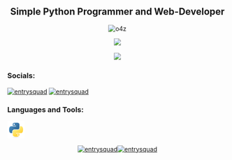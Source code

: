 <img src="https://camo.githubusercontent.com/82291b0fe831bfc6781e07fc5090cbd0a8b912bb8b8d4fec0696c881834f81ac/68747470733a2f2f70726f626f742e6d656469612f394575424971676170492e676966" width="800" height="3"><div align="center">
  
<h2 align="center">Simple Python Programmer and Web-Developer</h2>
<p align="center">
<table>
  <tr>
     <p align="center"> <img src="https://komarev.com/ghpvc/?username=o4z&label=Profile%20views&color=0e75b6&style=flat" alt="o4z"/> </p>
     <p align="center">
      <img src="https://github-readme-stats.vercel.app/api?username=o4z&show_icons=true&theme=radical"
    </td>
  </img>
  <tr>
<img src="https://github-readme-stats.vercel.app/api/top-langs/?username=o4z&title_color=ffffff&text_color=c9cacc&icon_color=2bbc8a&bg_color=1d1f21"
  </tr>
<h3 align="left">Socials:</h3>
<p align="left">
<a href="https://instagram.com/l7up" target="blank"><img align="center" src="https://raw.githubusercontent.com/rahuldkjain/github-profile-readme-generator/master/src/images/icons/Social/instagram.svg" alt="entrysquad" height="30" width="40" /></a>
<a href="https://t.me/overexcited" target="blank"><img align="center" src="https://upload.wikimedia.org/wikipedia/commons/8/82/Telegram_logo.svg" alt="entrysquad" height="30" width="40" /></a>



<h3 align="left">Languages and Tools:</h3>
<p align="left"> <a href="https://www.python.org" target="_blank" rel="noreferrer"> <img align="center" src="https://raw.githubusercontent.com/devicons/devicon/master/icons/python/python-original.svg" alt="python" width="40" height="40"/> </a> </p>
<a href="https://instagram.com/l7up" target="blank"><img align="center" src="https://raw.githubusercontent.com/rahuldkjain/github-profile-readme-generator/master/src/images/icons/Social/instagram.svg" alt="entrysquad" height="30" width="40" /></a>
<a href="https://t.me/overexcited" target="blank"><img align="center" src="https://upload.wikimedia.org/wikipedia/commons/8/82/Telegram_logo.svg" alt="entrysquad" height="30" width="40" /></a>

  
<img src="https://camo.githubusercontent.com/82291b0fe831bfc6781e07fc5090cbd0a8b912bb8b8d4fec0696c881834f81ac/68747470733a2f2f70726f626f742e6d656469612f394575424971676170492e676966" width="800" height="3"><div align="center">
 







